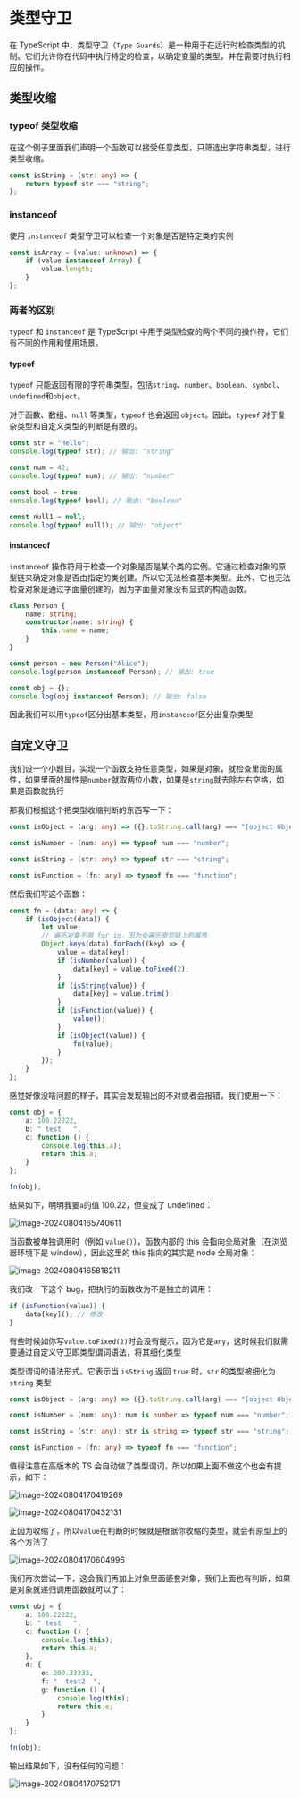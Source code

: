 # 类型守卫

在 TypeScript 中，类型守卫（`Type Guards`）是一种用于在运行时检查类型的机制。它们允许你在代码中执行特定的检查，以确定变量的类型，并在需要时执行相应的操作。

## 类型收缩

### typeof 类型收缩

在这个例子里面我们声明一个函数可以接受任意类型，只筛选出字符串类型，进行类型收缩。

```ts
const isString = (str: any) => {
	return typeof str === "string";
};
```

### instanceof

使用 `instanceof` 类型守卫可以检查一个对象是否是特定类的实例

```ts
const isArray = (value: unknown) => {
	if (value instanceof Array) {
		value.length;
	}
};
```

### 两者的区别

`typeof` 和 `instanceof` 是 TypeScript 中用于类型检查的两个不同的操作符，它们有不同的作用和使用场景。

#### typeof

`typeof` 只能返回有限的字符串类型，包括`string`、`number`、`boolean`、`symbol`、`undefined`和`object`。

对于函数、数组、`null` 等类型，`typeof` 也会返回 `object`。因此，`typeof` 对于复杂类型和自定义类型的判断是有限的。

```ts
const str = "Hello";
console.log(typeof str); // 输出: "string"

const num = 42;
console.log(typeof num); // 输出: "number"

const bool = true;
console.log(typeof bool); // 输出: "boolean"

const null1 = null;
console.log(typeof null1); // 输出: "object"
```

#### instanceof

`instanceof` 操作符用于检查一个对象是否是某个类的实例。它通过检查对象的原型链来确定对象是否由指定的类创建。所以它无法检查基本类型。此外，它也无法检查对象是通过字面量创建的，因为字面量对象没有显式的构造函数。

```ts
class Person {
	name: string;
	constructor(name: string) {
		this.name = name;
	}
}

const person = new Person("Alice");
console.log(person instanceof Person); // 输出: true

const obj = {};
console.log(obj instanceof Person); // 输出: false
```

因此我们可以用`typeof`区分出基本类型，用`instanceof`区分出复杂类型

## 自定义守卫

我们设一个小题目，实现一个函数支持任意类型，如果是对象，就检查里面的属性，如果里面的属性是`number`就取两位小数，如果是`string`就去除左右空格，如果是函数就执行

那我们根据这个把类型收缩判断的东西写一下：

```ts
const isObject = (arg: any) => ({}.toString.call(arg) === "[object Object]");

const isNumber = (num: any) => typeof num === "number";

const isString = (str: any) => typeof str === "string";

const isFunction = (fn: any) => typeof fn === "function";
```

然后我们写这个函数：

```ts
const fn = (data: any) => {
	if (isObject(data)) {
		let value;
		// 遍历对象不用 for in，因为会遍历原型链上的属性
		Object.keys(data).forEach((key) => {
			value = data[key];
			if (isNumber(value)) {
				data[key] = value.toFixed(2);
			}
			if (isString(value)) {
				data[key] = value.trim();
			}
			if (isFunction(value)) {
				value();
			}
			if (isObject(value)) {
				fn(value);
			}
		});
	}
};
```

感觉好像没啥问题的样子，其实会发现输出的不对或者会报错，我们使用一下：

```ts
const obj = {
	a: 100.22222,
	b: " test   ",
	c: function () {
		console.log(this.a);
		return this.a;
	}
};

fn(obj);
```

结果如下，明明我要`a`的值 100.22，但变成了 undefined：

![image-20240804165740611](https://chen-1320883525.cos.ap-chengdu.myqcloud.com/img/image-20240804165740611.png)

当函数被单独调用时（例如 `value()`），函数内部的 this 会指向全局对象（在浏览器环境下是 window），因此这里的 this 指向的其实是 node 全局对象：

![image-20240804165818211](https://chen-1320883525.cos.ap-chengdu.myqcloud.com/img/image-20240804165818211.png)

我们改一下这个 bug，把执行的函数改为不是独立的调用：

```ts
if (isFunction(value)) {
	data[key](); // 修改
}
```

有些时候如你写`value.toFixed(2)`时会没有提示，因为它是`any`，这时候我们就需要通过自定义守卫即类型谓词语法，将其细化类型

类型谓词的语法形式。它表示当 `isString` 返回 `true` 时，`str` 的类型被细化为 `string` 类型

```ts
const isObject = (arg: any) => ({}.toString.call(arg) === "[object Object]");

const isNumber = (num: any): num is number => typeof num === "number";

const isString = (str: any): str is string => typeof str === "string";

const isFunction = (fn: any) => typeof fn === "function";
```

值得注意在高版本的 TS 会自动做了类型谓词，所以如果上面不做这个也会有提示，如下：

![image-20240804170419269](https://chen-1320883525.cos.ap-chengdu.myqcloud.com/img/image-20240804170419269.png)

![image-20240804170432131](https://chen-1320883525.cos.ap-chengdu.myqcloud.com/img/image-20240804170432131.png)

正因为收缩了，所以`value`在判断的时候就是根据你收缩的类型，就会有原型上的各个方法了

![image-20240804170604996](https://chen-1320883525.cos.ap-chengdu.myqcloud.com/img/image-20240804170604996.png)

我们再次尝试一下，这会我们再加上对象里面嵌套对象，我们上面也有判断，如果是对象就递归调用函数就可以了：

```ts
const obj = {
	a: 100.22222,
	b: " test   ",
	c: function () {
		console.log(this);
		return this.a;
	},
	d: {
		e: 200.33333,
		f: "  test2  ",
		g: function () {
			console.log(this);
			return this.e;
		}
	}
};

fn(obj);
```

输出结果如下，没有任何的问题：

![image-20240804170752171](https://chen-1320883525.cos.ap-chengdu.myqcloud.com/img/image-20240804170752171.png)
